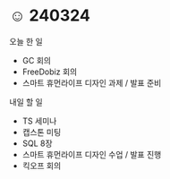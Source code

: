 # ☺️ 240324

오늘 한 일

* GC 회의
* FreeDobiz 회의
* 스마트 휴먼라이프 디자인 과제 / 발표 준비

내일 할 일

* TS 세미나
* 캡스톤 미팅
* SQL 8장
* 스마트 휴먼라이프 디자인  수업 / 발표 진행
* 킥오프 회의
